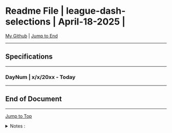 
<!-- markdownlint-disable MD033 -->
<!-- markdownlint-disable MD041 -->
<div id="top-of-doc"></div>

# Readme File | league-dash-selections | April-18-2025 |

[My Github](https://github.com/popados) | [Jump to End](#end-of-doc)

***
## Specifications 

***

### DayNum | x/x/20xx - Today

***

## End of Document

***

[Jump to Top](#top-of-doc)

<div id="end-of-doc"></div>

<details>
<summary>
Notes :
</summary>
</details>
  
